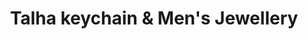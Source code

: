 ---
title: "Talha keychain & Men's Jewellery"
url: /karachi/talha-keychain-und-mens-jewellery/
shop: Allgemein
---